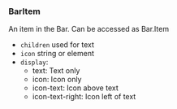 ### BarItem

An item in the Bar. Can be accessed as Bar.Item

- `children` used for text
- `icon` string or element
- `display`:
  - text: Text only
  - icon: Icon only
  - icon-text: Icon above text
  - icon-text-right: Icon left of text
